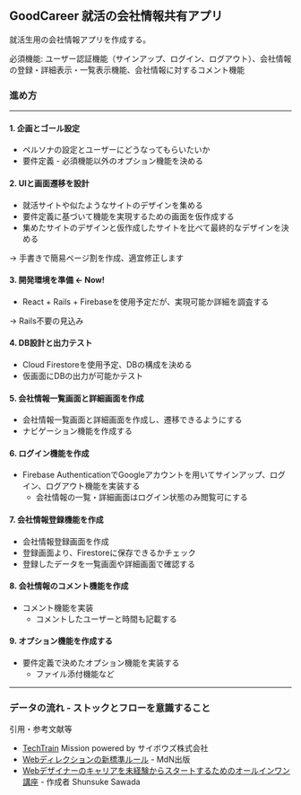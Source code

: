 ## GoodCareer 就活の会社情報共有アプリ
就活生用の会社情報アプリを作成する。

必須機能: ユーザー認証機能（サインアップ、ログイン、ログアウト）、会社情報の登録・詳細表示・一覧表示機能、会社情報に対するコメント機能  

### 進め方
---
#### 1. 企画とゴール設定
  - ペルソナの設定とユーザーにどうなってもらいたいか
  - 要件定義 - 必須機能以外のオプション機能を決める

#### 2. UIと画面遷移を設計
  - 就活サイトや似たようなサイトのデザインを集める
  - 要件定義に基づいて機能を実現するための画面を仮作成する
  - 集めたサイトのデザインと仮作成したサイトを比べて最終的なデザインを決める 

  → 手書きで簡易ページ割を作成、適宜修正します

#### 3. 開発環境を準備 ← Now!
  - React + Rails + Firebaseを使用予定だが、実現可能か詳細を調査する
  
  → Rails不要の見込み

#### 4. DB設計と出力テスト
  - Cloud Firestoreを使用予定、DBの構成を決める
  - 仮画面にDBの出力が可能かテスト

#### 5. 会社情報一覧画面と詳細画面を作成
  - 会社情報一覧画面と詳細画面を作成し、遷移できるようにする
  - ナビゲーション機能を作成する

#### 6. ログイン機能を作成
  - Firebase AuthenticationでGoogleアカウントを用いてサインアップ、ログイン、ログアウト機能を実装する
    - 会社情報の一覧・詳細画面はログイン状態のみ閲覧可にする

#### 7. 会社情報登録機能を作成
  - 会社情報登録画面を作成
  - 登録画面より、Firestoreに保存できるかチェック
  - 登録したデータを一覧画面や詳細画面で確認する

#### 8. 会社情報のコメント機能を作成
  - コメント機能を実装
    - コメントしたユーザーと時間も記載する

#### 9. オプション機能を作成する
  - 要件定義で決めたオプション機能を実装する
    - ファイル添付機能など

---

### データの流れ - ストックとフローを意識すること


引用・参考文献等
- [TechTrain](https://techbowl.co.jp/techtrain) Mission powered by サイボウズ株式会社
- [Webディレクションの新標準ルール](https://www.amazon.co.jp/dp/B06WRWPF1P/) - MdN出版
- [Webデザイナーのキャリアを未経験からスタートするためのオールインワン講座](https://www.udemy.com/course/web-designer/) - 作成者 Shunsuke Sawada